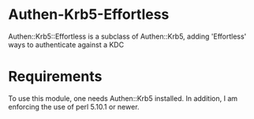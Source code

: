 Authen-Krb5-Effortless
======================

Authen::Krb5::Effortless is a subclass of Authen::Krb5, adding 'Effortless' ways to authenticate against a KDC


Requirements
======================
To use this module, one needs Authen::Krb5 installed. In addition, I am enforcing the use of perl 5.10.1 or newer.
